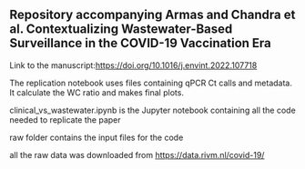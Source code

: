 ## Repository accompanying Armas and Chandra et al. Contextualizing  Wastewater-Based Surveillance in the COVID-19 Vaccination Era

Link to the manuscript:https://doi.org/10.1016/j.envint.2022.107718

The replication notebook uses files containing qPCR Ct calls and metadata. It calculate the WC ratio and makes final plots.

clinical_vs_wastewater.ipynb is the Jupyter notebook containing all the code needed to replicate the paper

raw folder contains the input files for the code

all the raw data was downloaded from https://data.rivm.nl/covid-19/
